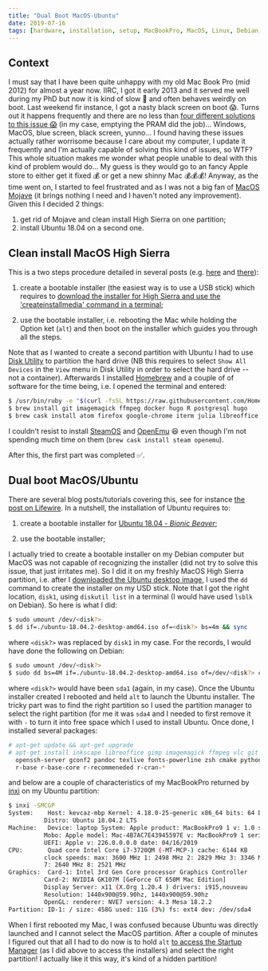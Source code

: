 ```yaml
---
title: "Dual Boot MacOS-Ubuntu"
date: 2019-07-16
tags: [hardware, installation, setup, MacBookPro, MacOS, Linux, Debian, Ubuntu]
---
```



## Context

I must say that I have been quite unhappy with my old Mac Book Pro (mid 2012)
for almost a year now. IIRC, I got it early 2013 and it served me well during my
PhD but now it is kind of slow :turtle: and often behaves weirdly on boot. Last
weekend fir instance, I got a nasty black screen on boot :scream:. Turns out it
happens frequently and there are no less than [four different solutions to this
issue
:scream:](http://osxdaily.com/2014/11/22/fix-macbook-pro-booting-black-screen/)
(in my case, emptying the PRAM did the job)... Windows, MacOS, blue screen,
black screen, yunno... I found having these issues actually rather worrisome
because I care about my computer, I update it frequently and I'm actually
capable of solving this kind of issues, so WTF? This whole situation makes me
wonder what people unable to deal with this kind of problem would do... My guess
is they would go to an fancy Apple store to either get it fixed :moneybag: or
get a new shinny Mac :moneybag::moneybag::moneybag:! Anyway, as the time went on, I started to feel frustrated and as I was not a big fan of [MacOS Mojave](https://www.apple.com/ca/fr/macos/mojave/) (it brings nothing I need and I haven't noted any improvement). Given this I decided 2 things:

1. get rid of Mojave and clean install High Sierra on one partition;
2. install Ubuntu 18.04 on a second one.



## Clean install MacOS High Sierra


This is a two steps procedure detailed in several posts (e.g. [here](https://setapp.com/how-to/how-to-clean-install-macos-high-sierra) and [there](https://9to5mac.com/2018/06/18/how-to-create-a-bootable-macos-mojave-10-14-usb-install-drive-video/)):

1. create a bootable installer (the easiest way is to use a USB stick) which requires to [download the installer for High Sierra and use the 'createinstallmedia' command in a terminal](https://support.apple.com/en-us/HT201372);

2. use the bootable installer, i.e. rebooting the Mac while holding the Option ket (`alt`) and then boot on the installer which guides you through all the steps.

Note that as I wanted to create a second partition with Ubuntu I had to use
[Disk Utility](https://support.apple.com/en-ca/guide/disk-utility/welcome/mac)
to partition the hard drive (NB this requires to select `Show All Devices` in
the `View` menu in Disk Utility in order to select the hard drive -- not a
container). Afterwards I installed [Homebrew](https://brew.sh/) and a couple of
of software for the time being, i.e. I opened the terminal and entered:

```sh
$ /usr/bin/ruby -e "$(curl -fsSL https://raw.githubusercontent.com/Homebrew/install/master/install)"
$ brew install git imagemagick ffmpeg docker hugo R postgresql hugo
$ brew cask install atom firefox google-chrome iterm julia libreoffice vlc sage
```

I couldn't resist to install [SteamOS](https://store.steampowered.com/steamos)
and [OpenEmu](https://openemu.org/) :laughing: even though I'm not spending much
time on them (`brew cask install steam openemu`).

After this, the first part was completed :white_check_mark:.




## Dual boot MacOS/Ubuntu

There are several blog posts/tutorials covering this, see for instance [the post on Lifewire](https://www.lifewire.com/dual-boot-linux-and-mac-os-4125733). In a nutshell, the installation of Ubuntu requires to:

1. create a bootable installer for [Ubuntu 18.04 - *Bionic Beaver*](http://releases.ubuntu.com/18.04/);

2. use the bootable installer;


I actually tried to create a bootable installer on my Debian computer but MacOS
was not capable of recognizing the installer (did not try to solve this issue,
that just irritates me). So I did it on my freshly MacOS High Sierra partition,
i.e. after I [downloaded the Ubuntu desktop
image]((http://releases.ubuntu.com/18.04/)), I used the `dd` command to create
the installer on my USD stick. Note that I got the right location, `disk1`,
using `diskutil list` in a terminal (I would have used `lsblk` on Debian). So
here is what I did:

```sh
$ sudo umount /dev/<disk?>
$ dd if=./ubuntu-18.04.2-desktop-amd64.iso of=<disk?> bs=4m && sync
```

where `<disk?>` was replaced by `disk1` in my case. For the records, I would have done the following on Debian:

```sh
$ sudo umount /dev/<disk?>
$ sudo dd bs=4M if=./ubuntu-18.04.2-desktop-amd64.iso of=/dev/<disk?> conv=fdatasync
```

where `<disk?>` would have been `sda1` (again, in my case). Once the Ubuntu
installer created I rebooted and held `alt` to launch the Ubuntu installer. The
tricky part was to find the right partition so I used the partition manager to select the right partition (for me it was `sda4` and I needed to first remove it with `-` to turn it into free space which I used to install Ubuntu. Once done, I installed several packages:

```sh
# apt-get update && apt-get upgrade
# apt-get install inkscape libreoffice gimp imagemagick ffmpeg vlc git inxi \
  openssh-server gconf2 pandoc texlive fonts-powerline zsh cmake python-pip \
  r-base r-base-core r-recommeneded r-cran-*
```

and below are a couple of characteristics of my MacBookPro returned by [inxi](https://github.com/smxi/inxi) on my Ubuntu partition:

```sh
$ inxi -SMCGP
System:    Host: kevcaz-mbp Kernel: 4.18.0-25-generic x86_64 bits: 64 Desktop: Gnome 3.28.4
          Distro: Ubuntu 18.04.2 LTS
Machine:   Device: laptop System: Apple product: MacBookPro9 1 v: 1.0 serial: N/A
          Mobo: Apple model: Mac-4B7AC7E43945597E v: MacBookPro9 1 serial: N/A
          UEFI: Apple v: 226.0.0.0.0 date: 04/16/2019
CPU:       Quad core Intel Core i7-3720QM (-MT-MCP-) cache: 6144 KB
          clock speeds: max: 3600 MHz 1: 2498 MHz 2: 2829 MHz 3: 3346 MHz 4: 2571 MHz 5: 2573 MHz 6: 2609 MHz
          7: 2640 MHz 8: 2521 MHz
Graphics:  Card-1: Intel 3rd Gen Core processor Graphics Controller
          Card-2: NVIDIA GK107M [GeForce GT 650M Mac Edition]
          Display Server: x11 (X.Org 1.20.4 ) drivers: i915,nouveau
          Resolution: 1440x900@59.90hz, 1440x900@59.90hz
          OpenGL: renderer: NVE7 version: 4.3 Mesa 18.2.2
Partition: ID-1: / size: 458G used: 11G (3%) fs: ext4 dev: /dev/sda4
```

When I first rebooted my Mac, I was confused because Ubuntu was directly
launched and I cannot select the MacOS partition. After a couple of minutes I
figured out that all I had to do now is to hold `alt` [to access the Startup
Manager](https://support.apple.com/en-ca/HT201255) (as I did above to access the
installers) and select the right partition! I actually like it this way, it's
kind of a hidden partition!
